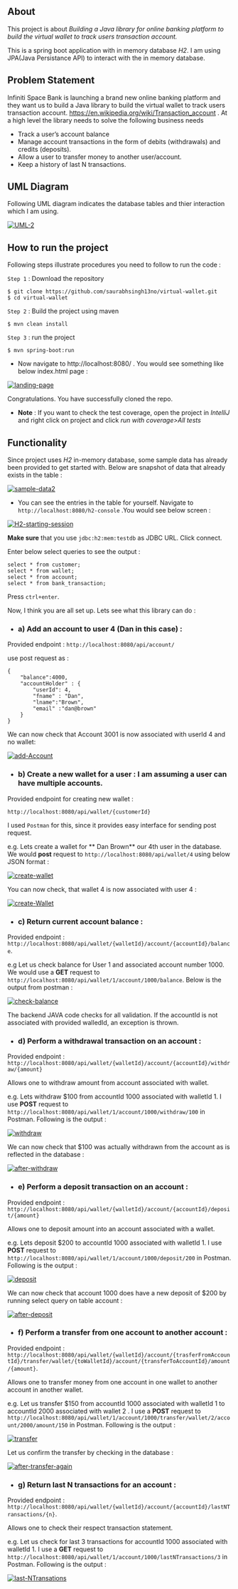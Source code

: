 ## About

This project is about  *Building a Java library for online banking platform to build the virtual wallet to track users transaction account.*

This is a spring boot application with in memory database *H2*. I am using JPA(Java Persistance API) to interact with the in memory database.


## Problem Statement

Infiniti Space Bank is launching a brand new online banking platform and they want us to build a Java library to build the
virtual wallet to track users transaction account. https://en.wikipedia.org/wiki/Transaction_account .
At a high level the library needs to solve the following business needs
* Track a user’s account balance
* Manage account transactions in the form of debits (withdrawals) and credits (deposits).
* Allow a user to transfer money to another user/account.
* Keep a history of last N transactions.


## UML Diagram

Following UML diagram indicates the database tables and thier interaction which I am using.


<a href="https://ibb.co/nJNLOp"><img src="https://preview.ibb.co/b74Zip/UML-2.png" alt="UML-2" border="0"></a>

## How to run the project

Following steps illustrate procedures you need to follow to run the code :

`Step 1` : Download the repository

```{shell}
$ git clone https://github.com/saurabhsingh13no/virtual-wallet.git
$ cd virtual-wallet
```

`Step 2` : Build the project using maven

```{shell}
$ mvn clean install
```

`Step 3` : run the project

```
$ mvn spring-boot:run
```

* Now navigate to http://localhost:8080/ . You would see something like below index.html page :

<a href="https://ibb.co/bwuH3p"><img src="https://preview.ibb.co/mykPip/landing-page.png" alt="landing-page" border="0"></a>

Congratulations. You have successfully cloned the repo.

* **Note** : If you want to check the test coverage, open the project in *IntelliJ* and right click on project and click *run with coverage>All tests*

## Functionality

Since project uses *H2* in-memory database, some sample data has already been provided to get started with. Below are snapshot of data that already exists in the table :

<a href="https://ibb.co/c4TAOp"><img src="https://preview.ibb.co/m5bapU/sample-data2.png" alt="sample-data2" border="0"></a>

* You can see the entries in the table for yourself. Navigate to `http://localhost:8080/h2-console` .You would see below screen :

<a href="https://ibb.co/cpRrUU"><img src="https://preview.ibb.co/nrHy9U/H2-starting-session.png" alt="H2-starting-session" border="0"></a>

**Make sure**  that you use `jdbc:h2:mem:testdb` as JDBC URL. Click connect.

Enter below select queries to see the output :

```{sql}
select * from customer;
select * from wallet;
select * from account;
select * from bank_transaction;
```

Press `ctrl+enter`.

Now, I think you are all set up. Lets see what this library can do :

* ### a) Add an account to user 4 (Dan in this case) :

Provided endpoint : `http://localhost:8080/api/account/`

use post request as :
```{JSON}
{
	"balance":4000,
	"accountHolder" : {
		"userId": 4,
		"fname" : "Dan",
		"lname":"Brown",
		"email" :"dan@brown"
	}
}
```

We can now check that Account 3001 is now associated with userId 4 and no wallet:

<a href="https://ibb.co/eB31g9"><img src="https://preview.ibb.co/k6zJTp/add-Account.png" alt="add-Account" border="0"></a>


* ### b) Create a new wallet for a user : I am assuming a user can have multiple accounts.

Provided endpoint for creating new wallet :
```
http://localhost:8080/api/wallet/{customerId}
```

I used `Postman` for this, since it provides easy interface for sending post request.

e.g. Lets create a wallet for ** Dan Brown** our 4th user in the database. We would **post** request to `http://localhost:8080/api/wallet/4` using below JSON format :


<a href="https://ibb.co/hw4tB9"><img src="https://preview.ibb.co/ertmW9/create-wallet.png" alt="create-wallet" border="0"></a>

You can now check, that wallet 4 is now associated with user 4 :

<a href="https://ibb.co/bWxzZU"><img src="https://preview.ibb.co/k8vWg9/create-Wallet.png" alt="create-Wallet" border="0"></a>

* ### c) Return current account balance :

Provided endpoint : `http://localhost:8080/api/wallet/{walletId}/account/{accountId}/balance`.

e.g Let us check balance for User 1 and associated account number 1000. We would use a **GET** request to `http://localhost:8080/api/wallet/1/account/1000/balance`. Below is the output from postman :

<a href="https://ibb.co/ewKAr9"><img src="https://preview.ibb.co/cPjbW9/check-balance.png" alt="check-balance" border="0"></a>


The backend JAVA code checks for all validation. If the accountId is not associated with provided walledId, an exception is thrown.

* ### d) Perform a withdrawal transaction on an account :

Provided endpoint : `http://localhost:8080/api/wallet/{walletId}/account/{accountId}/withdraw/{amount}`

Allows one to withdraw amount from account associated with wallet.

e.g. Lets withdraw $100 from accountId 1000 associated with walletId 1. I use **POST** request to `http://localhost:8080/api/wallet/1/account/1000/withdraw/100` in Postman. Following is the output :

<a href="https://ibb.co/gk3mW9"><img src="https://preview.ibb.co/ex1Jdp/withdraw.png" alt="withdraw" border="0"></a>

We can now check that $100 was actually withdrawn from the account as is reflected in the database :

<a href="https://ibb.co/khWpip"><img src="https://preview.ibb.co/mF6N3p/after-withdraw.png" alt="after-withdraw" border="0"></a>

* ### e) Perform a deposit transaction on an account :

Provided endpoint : `http://localhost:8080/api/wallet/{walletId}/account/{accountId}/deposit/{amount}`

Allows one to deposit amount into an account associated with a wallet.

e.g. Lets deposit $200 to accountId 1000 associated with walletId 1. I use **POST** request to `http://localhost:8080/api/wallet/1/account/1000/deposit/200` in Postman. Following is the output :

<a href="https://ibb.co/exd9jU"><img src="https://preview.ibb.co/ifP4Jp/deposit.png" alt="deposit" border="0"></a>

We can now check that account 1000 does have a new deposit of $200 by running select query on table account :

<a href="https://ibb.co/bVKOb9"><img src="https://preview.ibb.co/jq8Gw9/after-deposit.png" alt="after-deposit" border="0"></a>

* ### f) Perform a transfer from one account to another account :

Provided endpoint :
`http://localhost:8080/api/wallet/{walletId}/account/{trasferFromAccountId}/transfer/wallet/{toWalletId}/account/{transferToAccountId}/amount/{amount}`.

Allows one to transfer money from one account in one wallet to another account in another wallet.

e.g. Let us transfer $150 from accountId 1000 associated with walletId 1 to accountId 2000 associated with wallet 2 . I use a **POST** request to `http://localhost:8080/api/wallet/1/account/1000/transfer/wallet/2/account/2000/amount/150` in Postman. Following is the output :

<a href="https://ibb.co/bF4Ar9"><img src="https://preview.ibb.co/jib1yp/transfer.png" alt="transfer" border="0"></a>

Let us confirm the transfer by checking in the database :

<a href="https://ibb.co/cbyo9U"><img src="https://preview.ibb.co/j3VeG9/after-transfer-again.png" alt="after-transfer-again" border="0"></a>

* ### g) Return last N transactions for an account :

Provided endpoint :  `http://localhost:8080/api/wallet/{walletId}/account/{accountId}/lastNTransactions/{n}`.

Allows one to check their respect transaction statement.

e.g. Let us check for last 3 transactions for accountId 1000 associated with walletId 1. I use a **GET** request to `http://localhost:8080/api/wallet/1/account/1000/lastNTransactions/3` in Postman. Following is the output :

<a href="https://ibb.co/h6Os4U"><img src="https://preview.ibb.co/fZnKjU/last-NTransations.png" alt="last-NTransations" border="0"></a>
